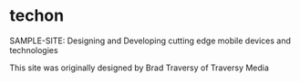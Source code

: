 # techon
SAMPLE-SITE: Designing and Developing cutting edge mobile devices and technologies

This site was originally designed by Brad Traversy of Traversy Media


